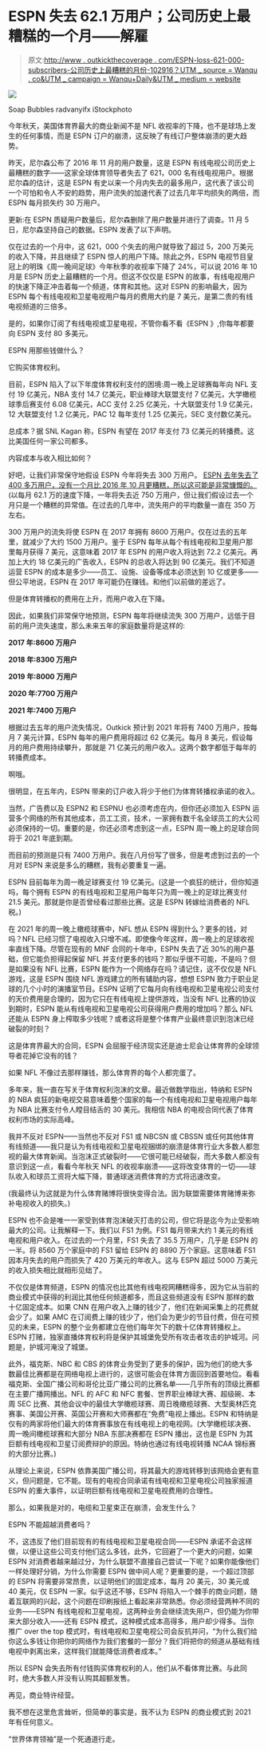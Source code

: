 # ESPN 失去 62.1 万用户；公司历史上最糟糕的一个月——解雇

> 原文:[http://www . outkickthecoverage . com/ESPN-loss-621-000-subscribers-公司历史上最糟糕的月份-102916？UTM _ source = Wanqu . co&UTM _ campaign = Wanqu+Daily&UTM _ medium = website](http://www.outkickthecoverage.com/espn-loses-621-000-subscribers-worst-month-in-company-history-102916?utm_source=wanqu.co&utm_campaign=Wanqu+Daily&utm_medium=website)

![](../Images/1a178d3d8f0e7faba576b7116cf27b9f.png)

Soap Bubbles radvanyifx iStockphoto



今年秋天，美国体育界最大的商业新闻不是 NFL 收视率的下降，也不是球场上发生的任何事情，而是 ESPN 订户的崩溃，这反映了有线订户整体崩溃的更大趋势。

昨天，尼尔森公布了 2016 年 11 月的用户数量，这是 ESPN 有线电视公司历史上最糟糕的数字——这家全球体育领导者失去了 621，000 名有线电视用户。根据尼尔森的估计，这是 ESPN 有史以来一个月内失去的最多用户，这代表了该公司一个可怕和令人不安的趋势，用户流失的加速代表了过去几年平均损失的两倍，而 ESPN 每月损失约 30 万用户。

更新:在 ESPN 质疑用户数量后，尼尔森删除了用户数量并进行了调查。11 月 5 日，尼尔森坚持自己的数据。ESPN 发表了以下声明。

仅在过去的一个月中，这 621，000 个失去的用户就导致了超过 5，200 万美元的收入下降，并且继续了 ESPN 惊人的用户下降。除此之外，ESPN 电视节目皇冠上的明珠《周一晚间足球》今年秋季的收视率下降了 24%，可以说 2016 年 10 月是 ESPN 历史上最糟糕的一个月。但这不仅仅是 ESPN 的故事，有线电视用户的快速下降正冲击着每一个频道，体育和其他。这对 ESPN 的影响最大，因为 ESPN 每个有线电视和卫星电视用户每月的费用大约是 7 美元，是第二贵的有线电视频道的三倍多。

是的，如果你订阅了有线电视或卫星电视，不管你看不看《ESPN 》,你每年都要向 ESPN 支付 80 多美元。

ESPN 用那些钱做什么？

它购买体育权利。

目前，ESPN 陷入了以下年度体育权利支付的困境:周一晚上足球赛每年向 NFL 支付 19 亿美元，NBA 支付 14.7 亿美元，职业棒球大联盟支付 7 亿美元，大学橄榄球季后赛支付 6.08 亿美元，ACC 支付 2.25 亿美元，十大联盟支付 1.9 亿美元，12 大联盟支付 1.2 亿美元，PAC 12 每年支付 1.25 亿美元，SEC 支付数亿美元。

总成本？据 SNL Kagan 称，ESPN 有望在 2017 年支付 73 亿美元的转播费。这比美国任何一家公司都多。

内容成本与收入相比如何？

好吧，让我们非常保守地假设 ESPN 今年将失去 300 万用户。 [ESPN 去年失去了 400 多万用户，没有一个月比 2016 年 10 月更糟糕，所以这可能是非常慷慨的。](http://www.outkickthecoverage.com/espn-loses-4-million-subscribers-in-past-year-080416)(以每月 62.1 万的速度下降，一年将失去近 750 万用户，但让我们假设过去一个月只是一个糟糕的异常值。在过去的几年中，流失用户的平均数量一直在 350 万左右。

300 万用户的流失将使 ESPN 在 2017 年拥有 8600 万用户。仅在过去的五年里，就减少了大约 1500 万用户。鉴于 ESPN 每年从每个有线电视和卫星用户那里每月获得 7 美元，这意味着 2017 年 ESPN 的用户收入将达到 72.2 亿美元。再加上大约 18 亿美元的广告收入，ESPN 的总收入将达到 90 亿美元。我们不知道运营 ESPN 的成本是多少——员工、设施、设备等成本必须达到 10 亿或更多——但公平地说，ESPN 在 2017 年可能仍在赚钱。和他们以前做的差远了。

但是体育转播权的费用在上升，而用户收入在下降。

因此，如果我们非常保守地预测，ESPN 每年将继续流失 300 万用户，远低于目前的用户流失速度，那么未来五年的家庭数量将是这样的:

**2017 年:8600 万用户**

**2018 年:8300 万用户**

**2019 年:8000 万用户**

**2020 年:7700 万用户**

**2021 年:7400 万用户**

根据过去五年的用户流失情况，Outkick 预计到 2021 年将有 7400 万用户，按每月 7 美元计算，ESPN 每年的用户费用将超过 62 亿美元。每月 8 美元，假设每月的用户费用持续攀升，那就是 71 亿美元的用户收入。这两个数字都低于每年的转播费成本。

啊哦。

很明显，在五年内，ESPN 带来的订户收入将少于他们为体育转播权承诺的收入。

当然，广告费以及 ESPN2 和 ESPNU 也必须考虑在内，但你还必须加入 ESPN 运营多个网络的所有其他成本，员工工资，技术，一家拥有数千名全球员工的大公司必须保持的一切。重要的是，你还必须考虑到这一点，ESPN 周一晚上的足球合同将于 2021 年底到期。

而目前的预测是只有 7400 万用户。我在八月份写了很多，但是考虑到过去的一个月对 ESPN 来说是多么的糟糕，我有必要重复一遍。

ESPN 目前每年为周一晚足球赛支付 19 亿美元。(这是一个疯狂的统计，但你知道吗，每个拥有 ESPN 的有线电视和卫星用户每年只为周一晚上的足球比赛支付 21.5 美元。那就是你是否曾经看过那些比赛。这是 ESPN 转嫁给消费者的 NFL 税。)

在 2021 年的周一晚上橄榄球赛中，NFL 想从 ESPN 得到什么？更多的钱，对吗？NFL 已经习惯了电视收入只增不减。即使像今年这样，周一晚上的足球收视率直线下降。尽管在现有的 MNF 合同的十年中，ESPN 失去了近 30%的用户基础，但它能负担得起保留 NFL 并支付更多的钱吗？那似乎很不可能，不是吗？但是如果没有 NFL 比赛，ESPN 能作为一个网络存在吗？请记住，这不仅仅是 NFL 游戏，这是 ESPN 围绕 NFL 游戏建立的所有辅助内容，想想 ESPN 致力于职业足球的几个小时的演播室节目。ESPN 证明了它每月向有线电视和卫星电视公司支付的天价费用是合理的，因为它只在有线电视上提供游戏，当没有 NFL 比赛的协议到期时，ESPN 能从有线电视和卫星电视公司获得用户费用的增加吗？那么 NFL 还能从 ESPN 身上榨取多少钱呢？或者这将是整个体育产业最终意识到泡沫已经破裂的时刻？

这是体育界最大的合同，ESPN 会屈服于经济现实还是迪士尼会让体育界的全球领导者花掉它没有的钱？

如果 NFL 不像过去那样赚钱，那么体育界的每个人都完蛋了。

多年来，我一直在写关于体育权利泡沫的文章。最近做数学指出，特纳和 ESPN 的 NBA 疯狂的新电视交易意味着整个国家的每一个有线电视和卫星电视用户每年为 NBA 比赛支付令人瞠目结舌的 30 美元。我相信 NBA 的电视合同代表了体育权利市场的实际高峰。

我并不反对 ESPN——当然也不反对 FS1 或 NBCSN 或 CBSSN 或任何其他体育有线频道——我只是认为有线电视和卫星电视捆绑的崩溃是体育行业大多数人都忽视的最大体育新闻。当泡沫正式破裂时——它很可能已经破裂，而大多数人都没有意识到这一点，看看今年秋天 NFL 的收视率崩溃——这将改变体育的一切——球队收入和球员工资将大幅下降，普通球迷消费体育的方式将迅速改变。

(我最终认为这就是为什么体育赌博将很快变得合法。因为联盟需要体育赌博来弥补电视收入的损失。)

ESPN 也不会是唯一一家受到体育泡沫破灭打击的公司，但它将是迄今为止受影响最大的公司。让我解释一下。我们以 FS1 为例。FS1 每月带来大约 1 美元的有线电视和用户收入。在过去的一个月里，FS1 失去了 35.5 万用户，几乎是 ESPN 的一半。将 8560 万个家庭中的 FS1 留给 ESPN 的 8890 万个家庭。这意味着 FS1 因本月失去的用户而损失了 420 万美元的年收入。这与 ESPN 超过 5000 万美元的收入损失相比就相形见绌了。

不仅仅是体育频道，ESPN 的情况也比其他有线电视网糟糕得多，因为它从当前的商业模式中获得的利润比其他任何频道都多，而且这些频道没有 ESPN 那样的数十亿固定成本。如果 CNN 在用户收入上赚的钱少了，他们在新闻采集上的花费就会少了。如果 AMC 在订阅费上赚的钱少了，他们会为更少的节目付费，但在可预见的未来，ESPN 的整个业务都建立在他们每年欠下的数十亿体育转播权上。ESPN 打赌，独家直播体育权利将是保护其城堡免受所有攻击者攻击的护城河。问题是，护城河淹没了城堡。

此外，福克斯、NBC 和 CBS 的体育业务受到了更多的保护，因为他们的绝大多数最佳比赛都是在网络电视上进行的，这很可能会在体育方面回到首要地位。看看福克斯、全国广播公司和哥伦比亚广播公司的比赛名单——几乎所有的顶级比赛都在主要广播网播出。NFL 的 AFC 和 NFC 套餐、世界职业棒球大赛、超级碗、本周 SEC 比赛、其他会议中的最佳大学橄榄球赛、周日晚橄榄球赛、大型奥林匹克赛事、美国公开赛、英国公开赛和大师赛都在“免费”电视上播出。ESPN 和特纳是仅有的两家将他们最大的体育赛事放在有线电视上的电视网。(大学橄榄球决赛、周一晚间橄榄球赛和大部分 NBA 东部决赛都在 ESPN 播出，这也是 ESPN 为其巨额有线电视和卫星订阅费辩护的原因。特纳也通过有线电视转播 NCAA 锦标赛的大部分比赛。)

从理论上来说，ESPN 依靠美国广播公司，将其最大的游戏转移到该网络会更有意义，但问题是，它不能。现有的电视合同承诺有线电视和卫星电视公司独家报道 ESPN 的重大事件，以证明巨额有线电视和卫星电视费用的合理性。

那么，如果我是对的，电缆和卫星束正在崩溃，会发生什么？

ESPN 不能超越消费者吗？

不，这违反了他们目前现有的有线电视和卫星电视合同——ESPN 承诺不会这样做，以便让这些公司支付他们这么多钱，此外，它回避了一个更大的问题，如果 ESPN 对消费者越来越过分，为什么联盟不直接自己尝试一下呢？如果你能像他们一样处理好分销，为什么你需要 ESPN 做中间人呢？更重要的是，一个超过顶部的 ESPN 将需要非常昂贵，以证明他们的固定成本，每月 20 美元，30 美元或 40 美元，仅 ESPN 一家。似乎这还不够，ESPN 将陷入一个棘手的商业问题，随着互联网的兴起，这个问题在印刷报纸上看起来非常熟悉。你必须经营两种不同的业务——ESPN 有线电视和卫星电视，这两种业务会继续流失用户，但仍能为你带来大部分收入——还有 ESPN 模式，这种模式成本高得多，用户却少得多。当你推广 over the top 模式时，有线电视和卫星电视公司会反抗并问，“为什么我们给你这么多钱让你把你的网络作为我们套餐的一部分？我们将把你的频道从基础有线电视中剥离出来，这样我们就能降低消费者成本。”

所以 ESPN 会失去所有付钱购买体育权利的人，他们从不看体育比赛。与此同时，绝大多数人并没有认购其超额发售。

再见，商业特许经营。

我不想在这里危言耸听，但简单的事实是，我不认为 ESPN 的商业模式到 2021 年有任何意义。

“世界体育领袖”是一个死通道行走。